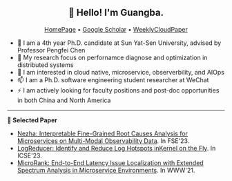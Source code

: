 <h2 align="center">👋 Hello! I'm Guangba.</h2>
<p align="center">
  <a href="https://yuxiaoba.github.com">HomePage</a> •
  <a href="https://scholar.google.com/citations?user=wXY0D6YAAAAJ">Google Scholar</a> •
  <a href="https://yuxiaoba.github.io/authors/admin/weeklycloudpaper.jpg">WeeklyCloudPaper</a>
</p>


- 🔭 I am a 4th year Ph.D. candidate at Sun Yat-Sen University, advised by Professor Pengfei Chen
- 🌱 My research focus on perfornamce diagnose and optimization in distributed systems
- 💬 I am interested in cloud native, microservice, observerbility, and AIOps
- 📫 I am a Ph.D. software engineering student researcher at WeChat
- ⚡  I am actively looking for faculty positions and post-doc opportunities in both China and North America

-------

**📝 Selected Paper**

<!-- BLOG-POST-LIST:START -->
-  [Nezha: Interpretable Fine-Grained Root Causes Analysis for Microservices on Multi-Modal Observability Data](https://yuxiaoba.github.io/publication/nezha23/). In FSE'23.
-  [LogReducer: Identify and Reduce Log Hotspots inKernel on the Fly](https://yuxiaoba.github.io/publication/logreducer22/logreducer22.pdf). In ICSE'23.
-  [MicroRank: End-to-End Latency Issue Localization with Extended Spectrum Analysis in Microservice Environments](https://yuxiaoba.github.io/publication/microrank/microrank.pdf). In WWW'21.
<!-- BLOG-POST-LIST:END -->



